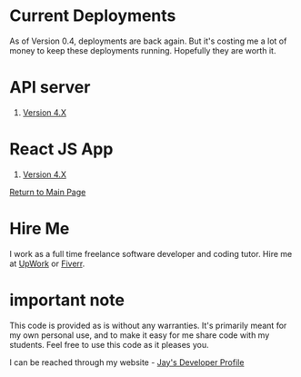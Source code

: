 # Current Deployments

As of Version 0.4, deployments are back again. But it's costing me a lot of money to keep these deployments running. Hopefully they are worth it. 

# API server

1. [Version 4.X](https://randomstuffapizeropoint4.azurewebsites.net)

# React JS App

1. [Version 4.X](https://randomstuffreactjsappzeropoint4.azurewebsites.net)

[Return to Main Page](../readme.md)

# Hire Me

I work as a full time freelance software developer and coding tutor. Hire me at [UpWork](https://www.upwork.com/fl/vijayasimhabr) or [Fiverr](https://www.fiverr.com/jay_codeguy). 

# important note 

This code is provided as is without any warranties. It's primarily meant for my own personal use, and to make it easy for me share code with my students. Feel free to use this code as it pleases you.

I can be reached through my website - [Jay's Developer Profile](https://jay-study-nildana.github.io/developerprofile)